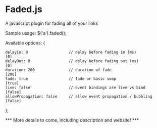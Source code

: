 Faded.js
========

A javascript plugin for fading all of your links


Sample usage: $('a').faded();

Available options: {

	delayIn: 0					// delay before fading in (ms)			[0]
	delayOut: 0					// delay before fading out (ms)			[0]
	duration: 200				// duration of fade						[200]
	fade: true					// fade or basic swap 					[true]
	live: false					// event bindings are live vs bind 		[false]
	allowPropagation: false		// allow event propagation / bubbling 	[false]
};



*** More details to come, including description and website! ***
